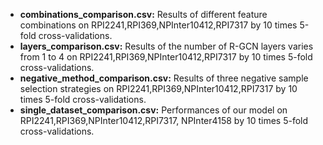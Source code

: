  - **combinations_comparison.csv:** Results of different feature combinations on RPI2241,RPI369,NPInter10412,RPI7317 by 10 times
   5-fold cross-validations.
 - **layers_comparison.csv:** Results of  the number of R-GCN layers varies from 1 to 4 on RPI2241,RPI369,NPInter10412,RPI7317 by 10 times
   5-fold cross-validations.
 - **negative_method_comparison.csv:** Results of three negative sample selection strategies on RPI2241,RPI369,NPInter10412,RPI7317 by 10   
   times 5-fold cross-validations.
 - **single_dataset_comparison.csv:** Performances of our model on RPI2241,RPI369,NPInter10412,RPI7317, NPInter4158 by 10 times 5-fold  
   cross-validations.